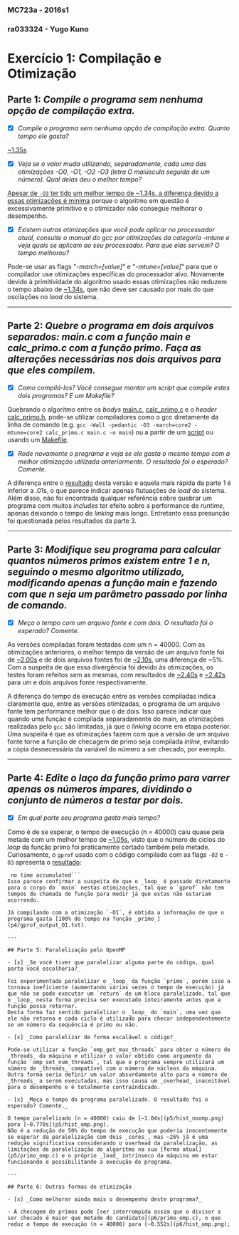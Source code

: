 ### MC723a - 2016s1
### ra033324 - Yugo Kuno
# Exercício 1: Compilação e Otimização

## Parte 1: _Compile o programa sem nenhuma opção de compilação extra._

- [x] _Compile o programa sem nenhuma opção de compilação extra. Quanto tempo ele gasta?_

[~1.35s](p1/hist_a.png)

- [x] _Veja se o valor muda utilizando, separadamente, cada uma das otimizações -O0, -O1, -O2 -O3 (letra O maiúscula seguida de um número). Qual delas deu o melhor tempo?_

[Apesar de `-O3` ter tido um melhor tempo de ~1.34s, a diferença devido a essas otimizações é minima](p1) porque o algoritmo em questão é excessivamente primitivo e o otimizador não consegue melhorar o desempenho.

- [x] _Existem outras otimizações que você pode aplicar no processador atual, consulte o manual do gcc por otimizações da categoria -mtune e veja quais se aplicam ao seu processador. Para que elas servem? O tempo melhorou?_

Pode-se usar as flags "_-march=[value]_" e "_-mtune=[value]_" para que o compilador use otimizações específicas do processador alvo. Novamente devido à primitividade do algoritmo usado essas otimizações não reduzem o tempo abaixo de [~1.34s](p1/hist_c.png), que não deve ser causado por mais do que oscilações no _load_ do sistema.

---

## Parte 2: _Quebre o programa em dois arquivos separados: main.c com a função main e calc_primo.c com a função primo. Faça as alterações necessárias nos dois arquivos para que eles compilem._

- [x] _Como compilá-los? Você consegue montar um script que compile estes dois programas? E um Makefile?_

Quebrando o algoritmo entre os _bodys_ [main.c](p2/main.c), [calc_primo.c](p2/calc_primo.c) e o _header_ [calc_primo.h](p2/calc_primo.h), pode-se utilizar compiladores como o gcc diretamente da linha de comando (e.g.  `gcc -Wall -pedantic -O3 -march=core2 -mtune=core2 calc_primo.c main.c -o main`) ou a partir de um [script](p2/script.sh) ou usando um [Makefile](p2/Makefile).

- [x] _Rode novamente o programa e veja se ele gasta o mesmo tempo com a melhor otimização utilizada anteriormente. O resultado foi o esperado? Comente._

A diferença entre o [resultado](p2/hist.png) desta versão e aquela mais rápida da parte 1 é inferior a .01s, o que parece indicar apenas flutuações de _load_ do sistema. Além disso, não foi encontrada qualquer referência sobre quebrar um programa com muitos _includes_ ter efeito sobre a performance de _runtime_, apenas deixando o tempo de _linking_ mais longo. Entretanto essa presunção foi questionada pelos resultados da parte 3.

---

## Parte 3: _Modifique seu programa para calcular quantos números primos existem entre 1 e n, seguindo o mesmo algoritmo utilizado, modificando apenas a função main e fazendo com que n seja um parâmetro passado por linha de comando._

- [x] _Meça o tempo com um arquivo fonte e com dois. O resultado foi o esperado? Comente._

As versões compiladas foram testadas com um n = 40000. Com as otimizações anteriores, o melhor tempo da versão de um arquivo fonte foi de [~2.00s](p3/hist_single_opt.png) e de dois arquivos fontes foi de [~2.10s](p3/hist_double_opt.png), uma diferença de ~5%. Com a suspeita de que essa divergência foi devido às otimizações, os testes foram refeitos sem as mesmas, com resultados de [~2.40s](p3/hist_single_noopt.png) e [~2.42s](p3/hist_double_noopt.png) para um e dois arquivos fonte respectivamente.

A diferença do tempo de execução entre as versões compiladas indica claramente que, entre as versões otimizadas, o programa de um arquivo fonte tem performance melhor que o de dois. Isso parece indicar que quando uma função é compilada separadamente do main, as otimizações realizadas pelo `gcc` são limitadas, já que o _linking_ ocorre em etapa posterior.  
Uma suspeita é que as otimizações fazem com que a versão de um arquivo fonte torne a função de checagem de primo seja compilada _inline_, evitando a cópia desnecessária da variável do número a ser checado, por exemplo.

---

## Parte 4: _Edite o laço da função primo para varrer apenas os números ímpares, dividindo o conjunto de números a testar por dois._

- [x] _Em qual parte seu programa gasta mais tempo?_

Como é de se esperar, o tempo de execução (n = 40000) caiu quase pela metade com um melhor tempo de [~1.05s](p4/hist.png), visto que o número de ciclos do _loop_ da função primo foi praticamente cortado também pela metade.  
Curiosamente, o `gprof` usado com o código compilado com as flags `-O2` e `-O3` apresenta o [resultado](p4/gprof_output_O3.txt):  
```Each sample counts as 0.01 seconds.
 no time accumulated```  
Isso parece confirmar a suspeita de que o _loop_ é passado diretamente para o corpo do `main` nestas otimizações, tal que o `gprof` não tem tempos de chamada de função para medir já que estas não estariam ocorrendo.

Já compilando com a otimização `-O1`, é obtida a informação de que o programa gasta [100% do tempo na função _primo_](p4/gprof_output_O1.txt).

---

## Parte 5: Paralelização pelo OpenMP

- [x] _Se você tiver que paralelizar alguma parte do código, qual parte você escolheria?_

Foi experimentado paralelizar o _loop_ da função `primo`, porém isso a tornava ineficiente (aumentando várias vezes o tempo de execução) já que não se pode executar um `return` de um bloco paralelizado, tal que o _loop_ nesta forma precisa ser executado inteiramente antes que a função possa retornar.  
Desta forma faz sentido paralelizar o _loop_ do `main`, uma vez que ele não retorna e cada ciclo é utilizado para checar independentemente se um número da sequência é primo ou não.

- [x] _Como paralelizar de forma escalável o código?_

Pode-se utilizar a função `omp_get_max_threads` para obter o número de _threads_ da máquina e utilizar o valor obtido como argumento da função `omp_set_num_threads`, tal que o programa sempre utilizará um número de _threads_ compatível com o número de núcleos da máquina.  
Outra forma seria definir um valor absurdamente alto para o número de _threads_ a serem executadas, mas isso causa um _overhead_ inaceitável para o desempenho e é totalmente contraindicado.

- [x] _Meça o tempo do programa paralelizado. O resultado foi o esperado? Comente._

O tempo paralelizado (n = 40000) caiu de [~1.04s](p5/hist_noomp.png) para [~0.770s](p5/hist_omp.png).  
Não é a redução de 50% do tempo de execução que poderia inocentemente se esperar da paralelização com dois _cores_, mas ~26% já é uma redução significativa considerando o overhead da paralelização, as limitações de paralelização do algoritmo na sua [forma atual](p5/primo_omp.c) e o próprio _load_ intrínseco da máquina em estar funcionando e possibilitando a execução do programa.

---

## Parte 6: Outras formas de otimização

- [x] _Como melhorar ainda mais o desempenho deste programa?_

- A checagem de primos pode [ser interrompida assim que o divisor a ser checado é maior que metade do candidato](p6/primo_omp.c), o que reduz o tempo de execução (n = 40000) para [~0.552s](p6/hist_omp.png);

